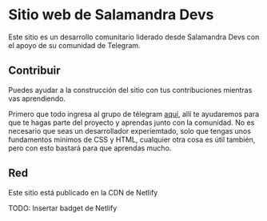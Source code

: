 # Sitio web de Salamandra Devs

Este sitio es un desarrollo comunitario liderado desde Salamandra Devs con el apoyo de su comunidad de Telegram.

## Contribuir

Puedes ayudar a la construcción del sitio con tus contribuciones mientras vas aprendiendo. 

Primero que todo ingresa al grupo de télegram [aquí](https://t.me/salamandradevs), allí te ayudaremos para que te hagas parte del proyecto y aprendas junto con la comunidad. No es necesario que seas un desarrollador experiemtado, solo que tengas unos fundamentos mínimos de CSS y HTML, cualquier otra cosa es útil también, pero con esto bastará para que aprendas mucho.

## Red

Este sitio está publicado en la CDN de Netlify

TODO: Insertar badget de Netlify


